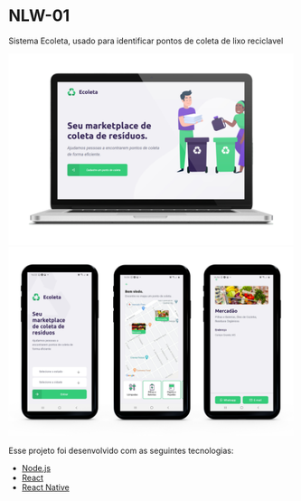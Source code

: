 # NLW-01
 Sistema Ecoleta, usado para identificar pontos de coleta de lixo reciclavel 

<p align="center">
 <img src=".github/mockup-pc.png"  />
 <img src=".github/mockup.png"  />
</p>


Esse projeto foi desenvolvido com as seguintes tecnologias:

- [Node.js](https://nodejs.org/en/)
- [React](https://pt-br.reactjs.org/)
- [React Native](https://reactnative.dev/)

